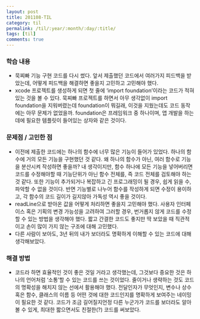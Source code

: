 ```yaml
---
layout: post
title: 201108-TIL
category: til
permalink: /til/:year/:month/:day/:title/
tags: [til]
comments: true
---
```

### 학습 내용
- 묵찌빠 기능 구현 코드를 다시 썼다. 앞서 제출했던 코드에서 여러가지 피드백을 받았는데, 어떻게 피드백을 해결하면 좋을지 고민하고 고민해야 했다.
- xcode 프로젝트를 생성하게 되면 첫 줄에 ‘import foundation’이라는 코드가 적혀있는 것을 볼 수 있다. 묵찌빠 프로젝트를 하면서 아무 생각없이 import foundation을 지워버렸는데 foundation이 뭐길래, 이것을 지웠는데도 코드 동작에는 아무 문제가 없었을까. foundation은 프레임워크 중 하나이며, 앱 개발을 하는데에 필요한 템플릿이 들어있는 상자와 같은 것이다. 
### 문제점 / 고민한 점
- 이전에 제출한 코드에는 하나의 함수에 너무 많은 기능이 들어가 있었다. 하나의 함수에 거의 모든 기능을 구현했던 것 같다. 왜 하나의 함수가 아닌, 여러 함수로 기능을 분산시켜 작성하면 좋을까? 내 생각이지만, 함수 하나에 모든 기능을 넣어버리면 코드를 수정해야할 때 기능단위가 아닌 함수 전체를, 즉 코드 전체를 검토해야 하는 것 같다. 또한 기능이 추가되거나 복잡하고 긴 프로그래밍이 될 경우, 쉽게 읽을 수, 파악할 수 없을 것이다. 반면 기능별로 나누어 함수를 작성하게 되면 수정이 용이하고, 각 함수의 코드 길이가 길지않아 가독성 역시 좋을 것이다.
- readLine으로 받아온 값을 어떻게 처리하면 좋을지 고민해야 했다. 사용자 인터페이스 혹은 기획의 변경 가능성을 고려하여 그러할 경우, 번거롭지 않게 코드를 수정할 수 있는 방법을 생각해야 했다. 짧고 간결한 코드도 좋지만 딱 보았을 때 직관적이고 손이 많이 가지 않는 구조에 대해 고민했다.
- 다른 사람이 보아도, 3년 뒤의 내가 보더라도 명확하게 이해할 수 있는 코드에 대해 생각해보았다.
### 해결 방법
- 코드라 하면 효율적인 것이 좋은 것일 거라고 생각했는데, 그것보다 중요한 것은 하나의 언어처럼 ‘소통’할 수 있는 코드를 쓰는 것이었다. 줄이거나 생략하는 것도 코드의 명확성을 해치지 않는 선에서 활용해야 했다. 전달인자가 무엇인지, 변수나 상수 혹은 함수, 클래스의 이름 등 어떤 것에 대한 코드인지를 명확하게 보여주는 네이밍이 필요한 것 같다. 코드가 조금 길어질지언정 다른 누군가가 코드를 보더라도 알아볼 수 있게, 최대한 짧으면서도 친절한(?) 코드를 써보았다.
